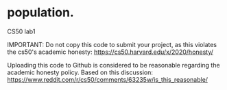 # population.

CS50 lab1

IMPORTANT: Do not copy this code to submit your project, as this violates the cs50's academic honesty: https://cs50.harvard.edu/x/2020/honesty/

Uploading this code to Github is considered to be reasonable regarding the academic honesty policy. Based on this discussion: https://www.reddit.com/r/cs50/comments/63235w/is_this_reasonable/
